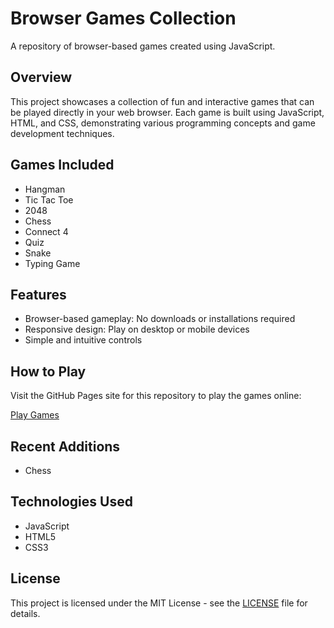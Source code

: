 # Browser Games Collection

A repository of browser-based games created using JavaScript.

## Overview

This project showcases a collection of fun and interactive games that can be played directly in your web browser. Each game is built using JavaScript, HTML, and CSS, demonstrating various programming concepts and game development techniques.

## Games Included

- Hangman
- Tic Tac Toe
- 2048
- Chess
- Connect 4
- Quiz
- Snake
- Typing Game


## Features

- Browser-based gameplay: No downloads or installations required
- Responsive design: Play on desktop or mobile devices
- Simple and intuitive controls

## How to Play

Visit the GitHub Pages site for this repository to play the games online:

[Play Games](https://jonasajohansen.github.io/Games/)


## Recent Additions

- Chess

## Technologies Used

- JavaScript
- HTML5
- CSS3

## License

This project is licensed under the MIT License - see the [LICENSE](LICENSE) file for details.
